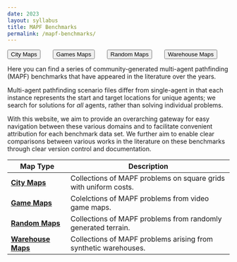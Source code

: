 ```yaml
---
date: 2023
layout: syllabus
title: MAPF Benchmarks
permalink: /mapf-benchmarks/
---
```


<a href='{{ site.baseurl }}/mapf-benchmarks/city'><button class='button syllabus'>City Maps</button></a>&nbsp;&nbsp;&nbsp;&nbsp;&nbsp;&nbsp;
<a href='{{ site.baseurl }}/mapf-benchmarks/game'><button class='button syllabus'>Games Maps</button></a>&nbsp;&nbsp;&nbsp;&nbsp;&nbsp;&nbsp;
<a href='{{ site.baseurl }}/mapf-benchmarks/random'><button class='button syllabus'>Random Maps</button></a>&nbsp;&nbsp;&nbsp;&nbsp;&nbsp;&nbsp;
<a href='{{ site.baseurl }}/mapf-benchmarks/warehouses'><button class='button syllabus'>Warehouse Maps</button></a>&nbsp;&nbsp;&nbsp;&nbsp;&nbsp;&nbsp;

Here you can find a series of community-generated multi-agent pathfinding (MAPF) benchmarks that have appeared in the literature over the years.

Multi-agent pathfinding scenario files differ from single-agent in that each instance represents the start and target locations for unique agents; we search for solutions for *all* agents, rather than solving individual problems.

With this website, we aim to provide an overarching gateway for easy navigation between these various domains and to facilitate convenient attribution for each benchmark data set. We further aim to enable clear comparisons between various works in the literature on these benchmarks through clear version control and documentation.

<div class="fullwidth">

 **Map Type** | **Description**
--|-----
<a href='{{ site.baseurl }}/mapf/city/}'>**City Maps**</a> | Collections of MAPF problems on square grids with uniform costs.
<a href='{{ site.baseurl }}/mapf/game/}'>**Game Maps**</a> | Colelctions of MAPF problems from video game maps.
<a href='{{ site.baseurl }}/mapf/random/}'>**Random Maps**</a> | Collections of MAPF problems from randomly generated terrain.
<a href='{{ site.baseurl }}/mapf/warehouses/}'>**Warehouse Maps**</a> | Collections of MAPF problems arising from synthetic warehouses.

</div>
